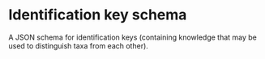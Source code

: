 # Identification key schema

A JSON schema for identification keys (containing knowledge that may be used to distinguish taxa from each other).
